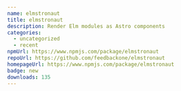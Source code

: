 ```yaml
---
name: elmstronaut
title: elmstronaut
description: Render Elm modules as Astro components
categories:
  - uncategorized
  - recent
npmUrl: https://www.npmjs.com/package/elmstronaut
repoUrl: https://github.com/feedbackone/elmstronaut
homepageUrl: https://www.npmjs.com/package/elmstronaut
badge: new
downloads: 135
---
```

